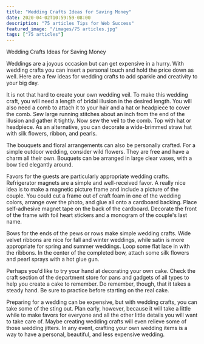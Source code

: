 ```yaml
---
title: "Wedding Crafts Ideas for Saving Money"
date: 2020-04-02T10:59:59-08:00
description: "75 articles Tips for Web Success"
featured_image: "/images/75 articles.jpg"
tags: ["75 articles"]
---
```


Wedding Crafts Ideas for Saving Money

Weddings are a joyous occasion but can get expensive in a hurry.  With wedding crafts you can insert a personal touch and hold the price down as well.  Here are a few ideas for wedding crafts to add sparkle and creativity to your big day.

It is not that hard to create your own wedding veil.  To make this wedding craft, you will need a length of bridal illusion in the desired length.  You will also need a comb to attach it to your hair and a hat or headpiece to cover the comb.  Sew large running stitches about an inch from the end of the illusion and gather it tightly.  Now  sew the veil to the comb.  Top with hat or headpiece.   As an alternative, you can decorate a wide-brimmed straw hat with silk flowers, ribbon, and pearls.

The bouquets and floral arrangements can also be personally crafted.  For a simple outdoor wedding, consider wild flowers.  They are free and have a charm all their own.  Bouquets can be arranged in large clear vases, with a bow tied elegantly around.

Favors for the guests are particularly appropriate wedding crafts.  Refrigerator magnets are a simple and well-received favor.  A really nice idea is to make a magnetic picture frame and include a picture of the couple.  You could cut a frame out of craft foam in one of the wedding colors, arrange over the photo, and glue all onto a cardboard backing.  Place self-adhesive magnet tape on the back of the cardboard.  Decorate the front of the frame with foil heart stickers and a monogram of the couple's last name.  

Bows for the ends of the pews or rows make simple wedding crafts.  Wide velvet ribbons are nice for fall and winter weddings, while satin is more appropriate for spring and summer weddings.  Loop some flat lace in with the ribbons.  In the center of the completed bow, attach some silk flowers and pearl sprays with a hot glue gun.

Perhaps you'd like to try your hand at decorating your own cake.  Check the craft section of the department store for pans and gadgets of all types to help you create a cake to remember.  Do remember, though, that it takes a steady hand.  Be sure to practice before starting on the real cake.

Preparing for a wedding can be expensive, but with wedding crafts, you can take some of the sting out.  Plan early, however, because it will take a little while to make favors for everyone and all the other little details you will want to take care of.  Maybe creating wedding crafts will even relieve some of those wedding jitters.  In any event, crafting your own wedding items is a way to have a personal, beautiful, and less expensive wedding.
